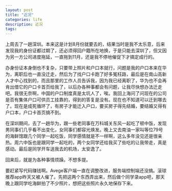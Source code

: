 ```yaml
---
layout: post
title: "近况"
categories: life
description: 近况
tags: 
---
```

上周去了一趟深圳。本来这是计划8月份就要去的，结果当时是我不太乐意，后来发现我的身份证都过期了，还必须得回户籍所在地换，于是只能去深圳了，但又因为另一方公司进度拖延，一直拖到11月，还是我不停地催促下才搞定成行的。

办身份证本身倒也不复杂，只要带上照片和户口本就行，问题是我的户口本来在华为，离职后也一直没迁走，然后为了找户口卡跑了好多冤枉路，最后是在南山高新人才中心找到的，而且那里的工作人员告诉我，因为我已经离职了，华为也不会再肯出借它的户口卡首页给我了，以后办各种事都会有问题，让我尽快想办法迁走吧。我很无奈啊，中国的户口制度真是太坑人了，唉。我回上海问了问现在的公司是否有集体户口可供员工挂靠的，得到的答复是没有。现在也不知道可以迁到哪去了。现在是成死循环了，有房子才能迁入户口，要买房子得先结婚，要结婚又得有户口本，户口卡首页搞不到。

在深圳期间，去了一趟华为，跟一些老同事在万科城关东风一起吃了顿中饭，发现男同事们几乎看不出变化，女同事们都容光焕发。晚上又去南油一家叫等位79号的海鲜馆跟几个同学一起吃饭，同学感情就是不一样啊，这么多年没见还是很亲热。周六中饭也是跟同学一起吃的，两个女同学还给我买了些吃的让我带走，真是感动。最后是同学开车送我去的机场，太安逸了。

回来后，就是为各种事情烦躁。不想多提。

要赶紧写代码赚钱啊。Avege客户端一直在调整改进，服务端控制端还没搞。滚球推荐app昨天又被人催了。先把这两个东西弄出来，然后做个同学录app吧，那天晚上跟同学吃海鲜拍了不少照片，想把这些照片永久地保存下来。